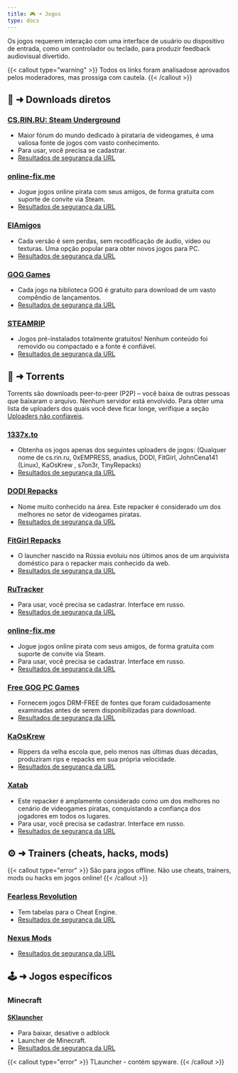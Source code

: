 ```yaml
---
title: 🎮 ➜ Jogos
type: docs
---
```

Os jogos requerem interação com uma interface de usuário ou dispositivo de entrada, como um controlador ou teclado, para produzir feedback audiovisual divertido.

{{< callout type="warning" >}}
Todos os links foram analisados ​​e aprovados pelos moderadores, mas prossiga com cautela.
{{< /callout >}}

## 📑 ➜ Downloads diretos

### [CS.RIN.RU: Steam Underground](https://cs.rin.ru/forum/)
- Maior fórum do mundo dedicado à pirataria de videogames, é uma valiosa fonte de jogos com vasto conhecimento.
- Para usar, você precisa se cadastrar.
- [Resultados de segurança da URL](https://www.urlvoid.com/scan/cs.rin.ru/)
### [online-fix.me](https://online-fix.me/)
- Jogue jogos online pirata com seus amigos, de forma gratuita com suporte de convite via Steam.
- [Resultados de segurança da URL](https://www.urlvoid.com/scan/online-fix.me/)
### [ElAmigos](https://elamigos.site/)
- Cada versão é sem perdas, sem recodificação de áudio, vídeo ou texturas. Uma opção popular para obter novos jogos para PC.
- [Resultados de segurança da URL](https://www.urlvoid.com/scan/elamigos.site/)
### [GOG Games](https://gog-games.to/)
- Cada jogo na biblioteca GOG é gratuito para download de um vasto compêndio de lançamentos.
- [Resultados de segurança da URL](https://www.urlvoid.com/scan/gog-games.to/)
### [STEAMRIP](https://steamrip.com/)
- Jogos pré-instalados totalmente gratuitos! Nenhum conteúdo foi removido ou compactado e a fonte é confiável.
- [Resultados de segurança da URL](https://www.urlvoid.com/scan/steamrip.com/)
 
## 🧲 ➜ Torrents

Torrents são downloads peer-to-peer (P2P) – você baixa de outras pessoas que baixaram o arquivo. Nenhum servidor está envolvido.
Para obter uma lista de uploaders dos quais você deve ficar longe, verifique a seção [Uploaders não confiaveis](sites-inseguros.md).

### [1337x.to](https://1337x.to/about) 
- Obtenha os jogos apenas dos seguintes uploaders de jogos: (Qualquer nome de cs.rin.ru, 0xEMPRESS, anadius, DODI, FitGirl, JohnCena141 (Linux), KaOsKrew , s7on3r, TinyRepacks)
- [Resultados de segurança da URL](https://www.urlvoid.com/scan/1337x.to/)
### [DODI Repacks](https://dodi-repacks.site/)
- Nome muito conhecido na área. Este repacker é considerado um dos melhores no setor de videogames piratas.
- [Resultados de segurança da URL](https://www.urlvoid.com/scan/dodi-repacks.site/)
### [FitGirl Repacks](https://fitgirl-repacks.site/)
- O launcher nascido na Rússia evoluiu nos últimos anos de um arquivista doméstico para o repacker mais conhecido da web.
- [Resultados de segurança da URL](https://www.urlvoid.com/scan/fitgirl-repacks.site/)
### [RuTracker](https://rutracker.org/)
- Para usar, você precisa se cadastrar. Interface em russo.
- [Resultados de segurança da URL](https://www.urlvoid.com/scan/rutracker.org/)
### [online-fix.me](https://online-fix.me/)
- Jogue jogos online pirata com seus amigos, de forma gratuita com suporte de convite via Steam.
- Para usar, você precisa se cadastrar. Interface em russo.
- [Resultados de segurança da URL](https://www.urlvoid.com/scan/online-fix.me/)
### [Free GOG PC Games](https://freegogpcgames.com/)
- Fornecem jogos DRM-FREE de fontes que foram cuidadosamente examinadas antes de serem disponibilizadas para download.
- [Resultados de segurança da URL](https://www.urlvoid.com/scan/freegogpcgames.com/)
### [KaOsKrew](https://kaoskrew.org/)
- Rippers da velha escola que, pelo menos nas últimas duas décadas, produziram rips e repacks em sua própria velocidade.
- [Resultados de segurança da URL](https://www.urlvoid.com/scan/kaoskrew.org/)
### [Xatab](https://byxatab.com/)
- Este repacker é amplamente considerado como um dos melhores no cenário de videogames piratas, conquistando a confiança dos jogadores em todos os lugares.
- Para usar, você precisa se cadastrar. Interface em russo.
- [Resultados de segurança da URL](https://www.urlvoid.com/scan/byxatab.com/)

## ⚙️ ➜ Trainers (cheats, hacks, mods)

{{< callout type="error" >}}
São para jogos offline. Não use cheats, trainers, mods ou hacks em jogos online!
{{< /callout >}}

### [Fearless Revolution](https://fearlessrevolution.com/)
- Tem tabelas para o Cheat Engine.
- [Resultados de segurança da URL](https://www.urlvoid.com/scan/fearlessrevolution.com/)
### [Nexus Mods](https://www.nexusmods.com/)
- [Resultados de segurança da URL](https://www.urlvoid.com/scan/nexusmods.com/)

## 🕹️ ➜ Jogos específicos

### Minecraft
#### [SKlauncher](https://skmedix.pl/)
- Para baixar, desative o adblock 
- Launcher de Minecraft.
- [Resultados de segurança da URL](https://www.urlvoid.com/scan/skmedix.pl/)

{{< callout type="error" >}}
TLauncher - contém spyware.
{{< /callout >}}
